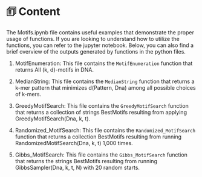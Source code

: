 # 🗊 Content

The Motifs.ipynb file contains useful examples that demonstrate the proper usage of functions. If you are looking to understand how to utilize the functions, you can refer to the jupyter notebook. Below, you can also find a brief overview of the outputs generated by functions in the python files.

1. MotifEnumeration: This file contains the `MotifEnumeration` function that returns All (k, d)-motifs in DNA.

2. MedianString: This file contains the `MedianString` function that returns a k-mer pattern that minimizes d(Pattern, Dna) among all possible choices of k-mers. 

3. GreedyMotifSearch: This file contains the `GreedyMotifSearch` function that returns a collection of strings BestMotifs resulting from applying GreedyMotifSearch(Dna, k, t). 

4. Randomized_MotifSearch: This file contains the `Randomized_MotifSearch` function that returns a collection BestMotifs resulting from running RandomizedMotifSearch(Dna, k, t) 1,000 times.

5. Gibbs_MotifSearch: This file contains the `Gibbs_MotifSearch` function that returns the strings BestMotifs resulting from running GibbsSampler(Dna, k, t, N) with 20 random starts.
